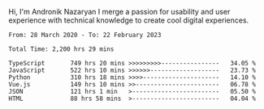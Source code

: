Hi, I'm Andronik Nazaryan
I merge a passion for usability and user experience with technical knowledge to create cool digital experiences.


<!--START_SECTION:waka-->

```text
From: 28 March 2020 - To: 22 February 2023

Total Time: 2,200 hrs 29 mins

TypeScript       749 hrs 20 mins >>>>>>>>>----------------   34.05 %
JavaScript       522 hrs 10 mins >>>>>>-------------------   23.73 %
Python           310 hrs 18 mins >>>>---------------------   14.10 %
Vue.js           149 hrs 10 mins >>-----------------------   06.78 %
JSON             121 hrs 1 min   >------------------------   05.50 %
HTML             88 hrs 58 mins  >------------------------   04.04 %
```

<!--END_SECTION:waka-->
